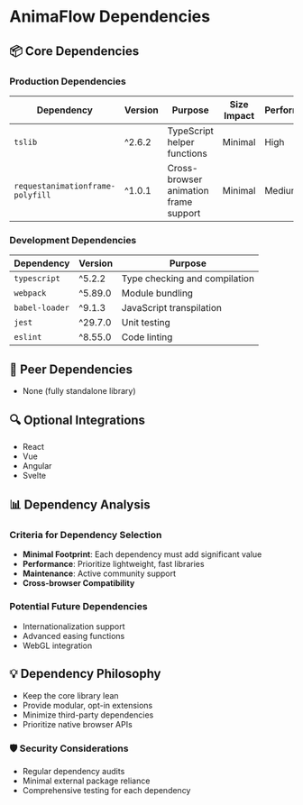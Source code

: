 # AnimaFlow Dependencies

## 📦 Core Dependencies

### Production Dependencies
| Dependency | Version | Purpose | Size Impact | Performance |
|-----------|---------|---------|-------------|-------------|
| `tslib` | ^2.6.2 | TypeScript helper functions | Minimal | High |
| `requestanimationframe-polyfill` | ^1.0.1 | Cross-browser animation frame support | Minimal | Medium |

### Development Dependencies
| Dependency | Version | Purpose |
|-----------|---------|---------|
| `typescript` | ^5.2.2 | Type checking and compilation |
| `webpack` | ^5.89.0 | Module bundling |
| `babel-loader` | ^9.1.3 | JavaScript transpilation |
| `jest` | ^29.7.0 | Unit testing |
| `eslint` | ^8.55.0 | Code linting |

## 🚫 Peer Dependencies
- None (fully standalone library)

## 🔍 Optional Integrations
- React
- Vue
- Angular
- Svelte

## 📊 Dependency Analysis

### Criteria for Dependency Selection
- **Minimal Footprint**: Each dependency must add significant value
- **Performance**: Prioritize lightweight, fast libraries
- **Maintenance**: Active community support
- **Cross-browser Compatibility**

### Potential Future Dependencies
- Internationalization support
- Advanced easing functions
- WebGL integration

## 💡 Dependency Philosophy
- Keep the core library lean
- Provide modular, opt-in extensions
- Minimize third-party dependencies
- Prioritize native browser APIs

### 🛡️ Security Considerations
- Regular dependency audits
- Minimal external package reliance
- Comprehensive testing for each dependency
